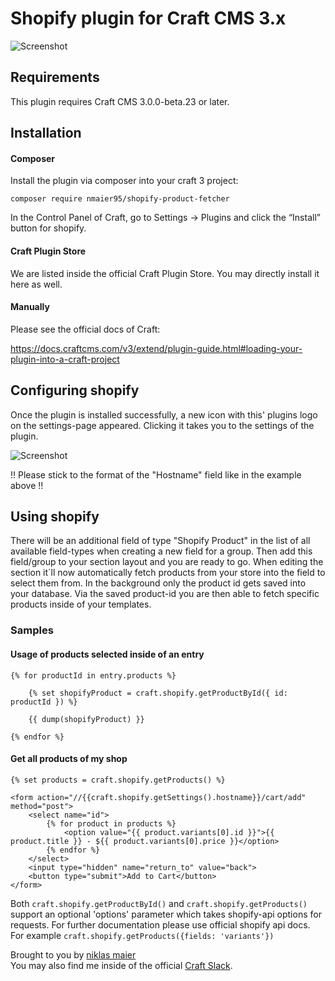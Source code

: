 # Shopify plugin for Craft CMS 3.x


![Screenshot](resources/img/readme-header.jpg)

## Requirements

This plugin requires Craft CMS 3.0.0-beta.23 or later.

## Installation

#### Composer
Install the plugin via composer into your craft 3 project:

    composer require nmaier95/shopify-product-fetcher

In the Control Panel of Craft, go to Settings → Plugins and click the “Install” button for shopify.

#### Craft Plugin Store

We are listed inside the official Craft Plugin Store. You may directly install it here as well.

#### Manually
Please see the official docs of Craft:

https://docs.craftcms.com/v3/extend/plugin-guide.html#loading-your-plugin-into-a-craft-project


## Configuring shopify

Once the plugin is installed successfully, a new icon with this' plugins logo on the settings-page appeared. Clicking it takes you to the settings of the plugin. 

![Screenshot](resources/img/settings.png)

!! Please stick to the format of the "Hostname" field like in the example above !!

## Using shopify

There will be an additional field of type "Shopify Product" in the list of all available field-types when creating a new field for a group. 
Then add this field/group to your section layout and you are ready to go. 
When editing the section it´ll now automatically fetch products from your store into the field to select them from. 
In the background only the product id gets saved into your database. 
Via the saved product-id you are then able to fetch specific products inside of your templates.

### Samples
#### Usage of products selected inside of an entry
```twig
{% for productId in entry.products %}

    {% set shopifyProduct = craft.shopify.getProductById({ id: productId }) %}

    {{ dump(shopifyProduct) }}

{% endfor %}
```


#### Get all products of my shop
```twig
{% set products = craft.shopify.getProducts() %}

<form action="//{{craft.shopify.getSettings().hostname}}/cart/add" method="post">
    <select name="id">
        {% for product in products %}
            <option value="{{ product.variants[0].id }}">{{ product.title }} - ${{ product.variants[0].price }}</option>
        {% endfor %}
    </select>
    <input type="hidden" name="return_to" value="back">
    <button type="submit">Add to Cart</button>
</form>
```

Both ```craft.shopify.getProductById()``` and ```craft.shopify.getProducts()``` support an optional 'options' parameter which takes shopify-api options for requests. For further documentation please use official shopify api docs.
For example ```craft.shopify.getProducts({fields: 'variants'})```


Brought to you by [niklas maier](https://maier-niklas.de/)
<br>
You may also find me inside of the official [Craft Slack](https://craftcms.com/slack).